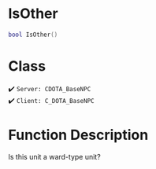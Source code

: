 # IsOther
```lua
bool IsOther()
```
# Class
✔️ `Server: CDOTA_BaseNPC`  
✔️ `Client: C_DOTA_BaseNPC`  

# Function Description
Is this unit a ward-type unit?
